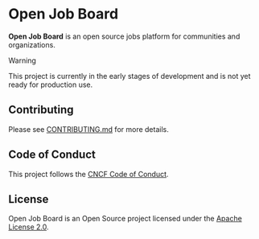 # Open Job Board

**Open Job Board** is an open source jobs platform for communities and organizations.

> [!WARNING]
> This project is currently in the early stages of development and is not yet ready for production use.

## Contributing

Please see [CONTRIBUTING.md](./CONTRIBUTING.md) for more details.

## Code of Conduct

This project follows the [CNCF Code of Conduct](https://github.com/cncf/foundation/blob/master/code-of-conduct.md).

## License

Open Job Board is an Open Source project licensed under the [Apache License 2.0](https://www.apache.org/licenses/LICENSE-2.0).
